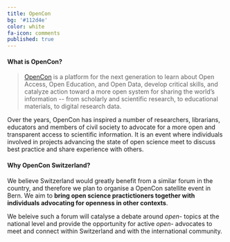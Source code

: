 ```yaml
---
title: OpenCon
bg: '#112d4e'
color: white
fa-icon: comments
published: true
---
```


#### What is OpenCon?

> [OpenCon](http://www.opencon2017.org "OpenCon Homepage") is a platform for the next generation to learn about Open Access, Open Education, and Open Data, develop critical skills, and catalyze action toward a more open system for sharing the world’s information -- from scholarly and scientific research, to educational materials, to digital research data.

Over the years, OpenCon has inspired a number of researchers, librarians, educators and members of civil society to advocate for a more open and transparent access to scientific information. It is an event where individuals involved in projects advancing the state of open science meet to discuss best practice and share experience with others.

#### Why OpenCon Switzerland?

We believe Switzerland would greatly benefit from a similar forum in the country, and therefore we plan to organise a OpenCon satellite event in Bern. We aim to **bring open science practictioners together with individuals advocating for openness in other contexts**.

We beleive such a forum will catalyse a debate around *open-* topics at the national level and provide the opportunity for active *open-* advocates to meet and connect within Switzerland and with the international community.
